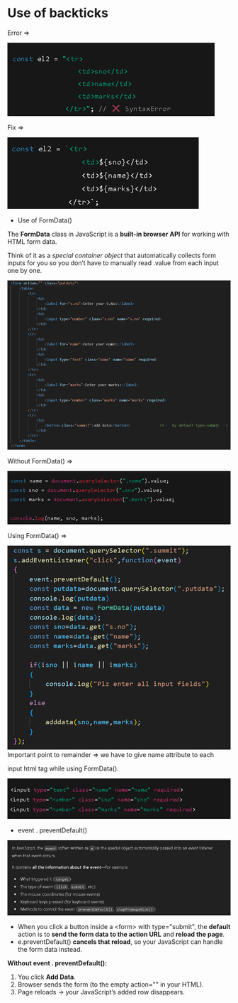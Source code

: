 # Use of backticks

Error =>

![](https://github.com/D2-24/p1-learning-/blob/cd02d5d137e3575c10fd8e3ddd1559770021f6ce/images/1.png)

Fix =>

![](https://github.com/D2-24/p1-learning-/blob/cd02d5d137e3575c10fd8e3ddd1559770021f6ce/images/2.png)

- Use of FormData()

The **FormData** class in JavaScript is a **built-in browser API** for working with HTML form data.

Think of it as a _special container object_ that automatically collects form inputs for you so you don’t have to manually read .value from each input one by one.

![](https://github.com/D2-24/p1-learning-/blob/cd02d5d137e3575c10fd8e3ddd1559770021f6ce/images/3.png)

Without FormData() =>

![](https://github.com/D2-24/p1-learning-/blob/cd02d5d137e3575c10fd8e3ddd1559770021f6ce/images/4.png)

Using FormData() =>

![](https://github.com/D2-24/p1-learning-/blob/cd02d5d137e3575c10fd8e3ddd1559770021f6ce/images/5.png)
Important point to remainder => we have to give name attribute to each

input html tag while using FormData().

![](https://github.com/D2-24/p1-learning-/blob/cd02d5d137e3575c10fd8e3ddd1559770021f6ce/images/6.png)
- event . preventDefault()

![](https://github.com/D2-24/p1-learning-/blob/cd02d5d137e3575c10fd8e3ddd1559770021f6ce/images/7.png)

- When you click a button inside a &lt;form&gt; with type="submit", the **default** action is to **send the form data to the action URL** and **reload the page**.
- e.preventDefault() **cancels that reload**, so your JavaScript can handle the form data instead.

**Without event . preventDefault():**

1. You click **Add Data**.
2. Browser sends the form (to the empty action="" in your HTML).
3. Page reloads → your JavaScript’s added row disappears.

